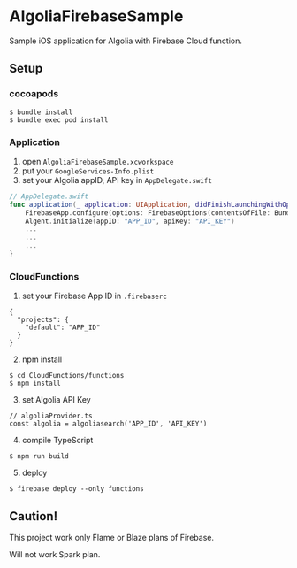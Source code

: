 # AlgoliaFirebaseSample

Sample iOS application for Algolia with Firebase Cloud function.

## Setup

### cocoapods

```
$ bundle install
$ bundle exec pod install
```

### Application

1. open `AlgoliaFirebaseSample.xcworkspace`
2. put your `GoogleServices-Info.plist`
3. set your Algolia appID, API key in `AppDelegate.swift`

```Swift
// AppDelegate.swift
func application(_ application: UIApplication, didFinishLaunchingWithOptions launchOptions: [UIApplicationLaunchOptionsKey: Any]?) -> Bool {
    FirebaseApp.configure(options: FirebaseOptions(contentsOfFile: Bundle.main.path(forResource: "GoogleService-Info", ofType: "plist")!)!)
    Algent.initialize(appID: "APP_ID", apiKey: "API_KEY")
    ...
    ...
    ...
}
```

### CloudFunctions

1. set your Firebase App ID in `.firebaserc`

```
{
  "projects": {
    "default": "APP_ID"
  }
}
```

2. npm install

```
$ cd CloudFunctions/functions
$ npm install
```

3. set Algolia API Key

```
// algoliaProvider.ts
const algolia = algoliasearch('APP_ID', 'API_KEY')
```

4. compile TypeScript

```
$ npm run build
```

5. deploy

```
$ firebase deploy --only functions
```

## Caution!
This project work only Flame or Blaze plans of Firebase.

Will not work Spark plan.
